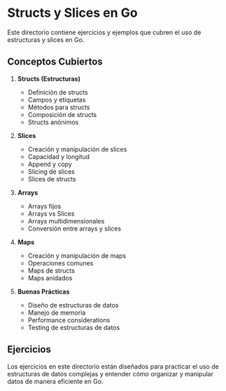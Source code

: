 # Structs y Slices en Go

Este directorio contiene ejercicios y ejemplos que cubren el uso de estructuras y slices en Go.

## Conceptos Cubiertos

1. **Structs (Estructuras)**
   - Definición de structs
   - Campos y etiquetas
   - Métodos para structs
   - Composición de structs
   - Structs anónimos

2. **Slices**
   - Creación y manipulación de slices
   - Capacidad y longitud
   - Append y copy
   - Slicing de slices
   - Slices de structs

3. **Arrays**
   - Arrays fijos
   - Arrays vs Slices
   - Arrays multidimensionales
   - Conversión entre arrays y slices

4. **Maps**
   - Creación y manipulación de maps
   - Operaciones comunes
   - Maps de structs
   - Maps anidados

5. **Buenas Prácticas**
   - Diseño de estructuras de datos
   - Manejo de memoria
   - Performance considerations
   - Testing de estructuras de datos

## Ejercicios

Los ejercicios en este directorio están diseñados para practicar el uso de estructuras de datos complejas y entender cómo organizar y manipular datos de manera eficiente en Go. 